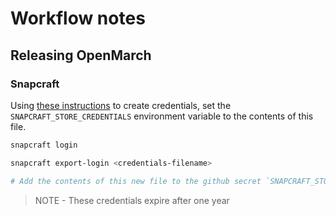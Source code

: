 # Workflow notes

## Releasing OpenMarch

### Snapcraft

Using [these instructions](https://snapcraft.io/docs/snapcraft-authentication) to create credentials, set the `SNAPCRAFT_STORE_CREDENTIALS` environment variable to the contents of this file.

```bash
snapcraft login

snapcraft export-login <credentials-filename>

# Add the contents of this new file to the github secret `SNAPCRAFT_STORE_CREDENTIALS`
```

> NOTE - These credentials expire after one year
